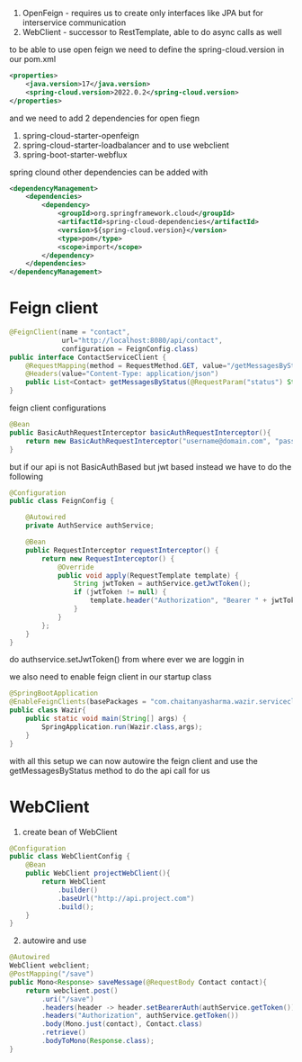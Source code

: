 1. OpenFeign - requires us to create only interfaces like JPA but for interservice communication
2. WebClient - successor to RestTemplate, able to do async calls as well

to be able to use open feign we need to define the spring-cloud.version in our pom.xml
```xml
<properties>
	<java.version>17</java.version>
	<spring-cloud.version>2022.0.2</spring-cloud.version>
</properties>
```

and we need to add 2 dependencies for open fiegn
1. spring-cloud-starter-openfeign
2. spring-cloud-starter-loadbalancer
and to use webclient
1. spring-boot-starter-webflux

spring clound other dependencies can be added with
```xml
<dependencyManagement>
	<dependencies>
		<dependency>
			<groupId>org.springframework.cloud</groupId>
			<artifactId>spring-cloud-dependencies</artifactId>
			<version>${spring-cloud.version}</version>
			<type>pom</type>
			<scope>import</scope>
		</dependency>
	</dependencies>
</dependencyManagement>
```

# Feign client
```java
@FeignClient(name = "contact", 
			 url="http://localhost:8080/api/contact",
			 configuration = FeignConfig.class)
public interface ContactServiceClient {
	@RequestMapping(method = RequestMethod.GET, value="/getMessagesByStatus")
	@Headers(value="Content-Type: application/json")
	public List<Contact> getMessagesByStatus(@RequestParam("status") String status);
}
```

feign client configurations
```java
@Bean
public BasicAuthRequestInterceptor basicAuthRequestInterceptor(){
	return new BasicAuthRequestInterceptor("username@domain.com", "password");
}
```

but if our api is not BasicAuthBased but jwt based instead we have to do the following
```java
@Configuration
public class FeignConfig {

    @Autowired
    private AuthService authService;

    @Bean
    public RequestInterceptor requestInterceptor() {
        return new RequestInterceptor() {
            @Override
            public void apply(RequestTemplate template) {
                String jwtToken = authService.getJwtToken();
                if (jwtToken != null) {
                    template.header("Authorization", "Bearer " + jwtToken);
                }
            }
        };
    }
}
```

do authservice.setJwtToken() from where ever we are loggin in

we also need to enable feign client in our startup class
```java
@SpringBootApplication
@EnableFeignClients(basePackages = "com.chaitanyasharma.wazir.serviceclients")
public class Wazir{
	public static void main(String[] args) {
		SpringApplication.run(Wazir.class,args);
	}
}

```

with all this setup we can now autowire the feign client and use the getMessagesByStatus method to do the api call for us

# WebClient
1. create bean of WebClient
```java
@Configuration
public class WebClientConfig {
	@Bean
	public WebClient projectWebClient(){
		return WebClient
			.builder()
			.baseUrl("http://api.project.com")
			.build();
	}
}
```
2. autowire and use
```java
@Autowired
WebClient webclient;
@PostMapping("/save")
public Mono<Response> saveMessage(@RequestBody Contact contact){
	return webclient.post()
		.uri("/save")
		.headers(header -> header.setBearerAuth(authService.getToken()))
		.headers("Authorization", authService.getToken())
		.body(Mono.just(contact), Contact.class)
		.retrieve()
		.bodyToMono(Response.class);
}
```